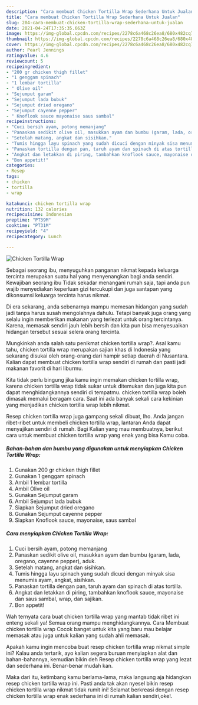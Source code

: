 ```yaml
---
description: "Cara membuat Chicken Tortilla Wrap Sederhana Untuk Jualan"
title: "Cara membuat Chicken Tortilla Wrap Sederhana Untuk Jualan"
slug: 204-cara-membuat-chicken-tortilla-wrap-sederhana-untuk-jualan
date: 2021-04-24T17:35:35.663Z
image: https://img-global.cpcdn.com/recipes/2278c6a468c26ea8/680x482cq70/chicken-tortilla-wrap-foto-resep-utama.jpg
thumbnail: https://img-global.cpcdn.com/recipes/2278c6a468c26ea8/680x482cq70/chicken-tortilla-wrap-foto-resep-utama.jpg
cover: https://img-global.cpcdn.com/recipes/2278c6a468c26ea8/680x482cq70/chicken-tortilla-wrap-foto-resep-utama.jpg
author: Pearl Jennings
ratingvalue: 4.6
reviewcount: 5
recipeingredient:
- "200 gr chicken thigh fillet"
- "1 genggam spinach"
- "1 lembar tortilla"
- " Olive oil"
- "Sejumput garam"
- "Sejumput lada bubuk"
- "Sejumput dried oregano"
- "Sejumput cayenne pepper"
- " Knoflook sauce mayonaise saus sambal"
recipeinstructions:
- "Cuci bersih ayam, potong memanjang"
- "Panaskan sedikit olive oil, masukkan ayam dan bumbu (garam, lada, oregano, cayenne pepper), aduk."
- "Setelah matang, angkat dan sisihkan."
- "Tumis hingga layu spinach yang sudah dicuci dengan minyak sisa menumis ayam, angkat, sisihkan."
- "Panaskan tortilla dengan pan, taruh ayam dan spinach di atas tortilla."
- "Angkat dan letakkan di piring, tambahkan knoflook sauce, mayonaise dan saus sambal, wrap, dan sajikan."
- "Bon appetit!"
categories:
- Resep
tags:
- chicken
- tortilla
- wrap

katakunci: chicken tortilla wrap 
nutrition: 132 calories
recipecuisine: Indonesian
preptime: "PT39M"
cooktime: "PT31M"
recipeyield: "4"
recipecategory: Lunch

---
```



![Chicken Tortilla Wrap](https://img-global.cpcdn.com/recipes/2278c6a468c26ea8/680x482cq70/chicken-tortilla-wrap-foto-resep-utama.jpg)

Sebagai seorang ibu, menyuguhkan panganan nikmat kepada keluarga tercinta merupakan suatu hal yang menyenangkan bagi anda sendiri. Kewajiban seorang ibu Tidak sekadar menangani rumah saja, tapi anda pun wajib menyediakan keperluan gizi tercukupi dan juga santapan yang dikonsumsi keluarga tercinta harus nikmat.

Di era  sekarang, anda sebenarnya mampu memesan hidangan yang sudah jadi tanpa harus susah mengolahnya dahulu. Tetapi banyak juga orang yang selalu ingin memberikan makanan yang terlezat untuk orang tercintanya. Karena, memasak sendiri jauh lebih bersih dan kita pun bisa menyesuaikan hidangan tersebut sesuai selera orang tercinta. 



Mungkinkah anda salah satu penikmat chicken tortilla wrap?. Asal kamu tahu, chicken tortilla wrap merupakan sajian khas di Indonesia yang sekarang disukai oleh orang-orang dari hampir setiap daerah di Nusantara. Kalian dapat membuat chicken tortilla wrap sendiri di rumah dan pasti jadi makanan favorit di hari liburmu.

Kita tidak perlu bingung jika kamu ingin memakan chicken tortilla wrap, karena chicken tortilla wrap tidak sukar untuk ditemukan dan juga kita pun dapat menghidangkannya sendiri di tempatmu. chicken tortilla wrap boleh dimasak memalui beragam cara. Saat ini ada banyak sekali cara kekinian yang menjadikan chicken tortilla wrap lebih nikmat.

Resep chicken tortilla wrap juga gampang sekali dibuat, lho. Anda jangan ribet-ribet untuk membeli chicken tortilla wrap, lantaran Anda dapat menyajikan sendiri di rumah. Bagi Kalian yang mau membuatnya, berikut cara untuk membuat chicken tortilla wrap yang enak yang bisa Kamu coba.

<!--inarticleads1-->

##### Bahan-bahan dan bumbu yang digunakan untuk menyiapkan Chicken Tortilla Wrap:

1. Gunakan 200 gr chicken thigh fillet
1. Gunakan 1 genggam spinach
1. Ambil 1 lembar tortilla
1. Ambil  Olive oil
1. Gunakan Sejumput garam
1. Ambil Sejumput lada bubuk
1. Siapkan Sejumput dried oregano
1. Gunakan Sejumput cayenne pepper
1. Siapkan  Knoflook sauce, mayonaise, saus sambal




<!--inarticleads2-->

##### Cara menyiapkan Chicken Tortilla Wrap:

1. Cuci bersih ayam, potong memanjang
1. Panaskan sedikit olive oil, masukkan ayam dan bumbu (garam, lada, oregano, cayenne pepper), aduk.
1. Setelah matang, angkat dan sisihkan.
1. Tumis hingga layu spinach yang sudah dicuci dengan minyak sisa menumis ayam, angkat, sisihkan.
1. Panaskan tortilla dengan pan, taruh ayam dan spinach di atas tortilla.
1. Angkat dan letakkan di piring, tambahkan knoflook sauce, mayonaise dan saus sambal, wrap, dan sajikan.
1. Bon appetit!




Wah ternyata cara buat chicken tortilla wrap yang mantab tidak ribet ini enteng sekali ya! Semua orang mampu menghidangkannya. Cara Membuat chicken tortilla wrap Cocok banget untuk kita yang baru mau belajar memasak atau juga untuk kalian yang sudah ahli memasak.

Apakah kamu ingin mencoba buat resep chicken tortilla wrap nikmat simple ini? Kalau anda tertarik, ayo kalian segera buruan menyiapkan alat dan bahan-bahannya, kemudian bikin deh Resep chicken tortilla wrap yang lezat dan sederhana ini. Benar-benar mudah kan. 

Maka dari itu, ketimbang kamu berlama-lama, maka langsung aja hidangkan resep chicken tortilla wrap ini. Pasti anda tak akan nyesel bikin resep chicken tortilla wrap nikmat tidak rumit ini! Selamat berkreasi dengan resep chicken tortilla wrap enak sederhana ini di rumah kalian sendiri,oke!.


